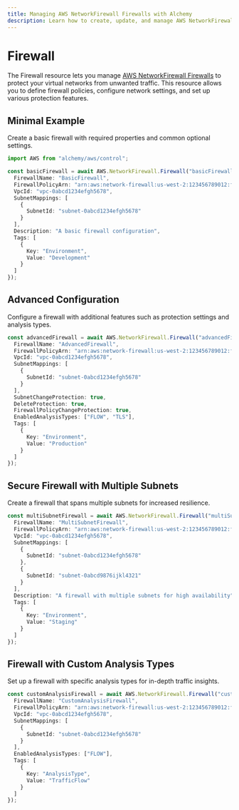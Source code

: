 ```yaml
---
title: Managing AWS NetworkFirewall Firewalls with Alchemy
description: Learn how to create, update, and manage AWS NetworkFirewall Firewalls using Alchemy Cloud Control.
---
```


# Firewall

The Firewall resource lets you manage [AWS NetworkFirewall Firewalls](https://docs.aws.amazon.com/networkfirewall/latest/userguide/) to protect your virtual networks from unwanted traffic. This resource allows you to define firewall policies, configure network settings, and set up various protection features.

## Minimal Example

Create a basic firewall with required properties and common optional settings.

```ts
import AWS from "alchemy/aws/control";

const basicFirewall = await AWS.NetworkFirewall.Firewall("basicFirewall", {
  FirewallName: "BasicFirewall",
  FirewallPolicyArn: "arn:aws:network-firewall:us-west-2:123456789012:firewall-policy/MyFirewallPolicy",
  VpcId: "vpc-0abcd1234efgh5678",
  SubnetMappings: [
    {
      SubnetId: "subnet-0abcd1234efgh5678"
    }
  ],
  Description: "A basic firewall configuration",
  Tags: [
    {
      Key: "Environment",
      Value: "Development"
    }
  ]
});
```

## Advanced Configuration

Configure a firewall with additional features such as protection settings and analysis types.

```ts
const advancedFirewall = await AWS.NetworkFirewall.Firewall("advancedFirewall", {
  FirewallName: "AdvancedFirewall",
  FirewallPolicyArn: "arn:aws:network-firewall:us-west-2:123456789012:firewall-policy/MyAdvancedFirewallPolicy",
  VpcId: "vpc-0abcd1234efgh5678",
  SubnetMappings: [
    {
      SubnetId: "subnet-0abcd1234efgh5678"
    }
  ],
  SubnetChangeProtection: true,
  DeleteProtection: true,
  FirewallPolicyChangeProtection: true,
  EnabledAnalysisTypes: ["FLOW", "TLS"],
  Tags: [
    {
      Key: "Environment",
      Value: "Production"
    }
  ]
});
```

## Secure Firewall with Multiple Subnets

Create a firewall that spans multiple subnets for increased resilience.

```ts
const multiSubnetFirewall = await AWS.NetworkFirewall.Firewall("multiSubnetFirewall", {
  FirewallName: "MultiSubnetFirewall",
  FirewallPolicyArn: "arn:aws:network-firewall:us-west-2:123456789012:firewall-policy/MyMultiSubnetFirewallPolicy",
  VpcId: "vpc-0abcd1234efgh5678",
  SubnetMappings: [
    {
      SubnetId: "subnet-0abcd1234efgh5678"
    },
    {
      SubnetId: "subnet-0abcd9876ijkl4321"
    }
  ],
  Description: "A firewall with multiple subnets for high availability",
  Tags: [
    {
      Key: "Environment",
      Value: "Staging"
    }
  ]
});
```

## Firewall with Custom Analysis Types

Set up a firewall with specific analysis types for in-depth traffic insights.

```ts
const customAnalysisFirewall = await AWS.NetworkFirewall.Firewall("customAnalysisFirewall", {
  FirewallName: "CustomAnalysisFirewall",
  FirewallPolicyArn: "arn:aws:network-firewall:us-west-2:123456789012:firewall-policy/MyCustomPolicy",
  VpcId: "vpc-0abcd1234efgh5678",
  SubnetMappings: [
    {
      SubnetId: "subnet-0abcd1234efgh5678"
    }
  ],
  EnabledAnalysisTypes: ["FLOW"],
  Tags: [
    {
      Key: "AnalysisType",
      Value: "TrafficFlow"
    }
  ]
});
```